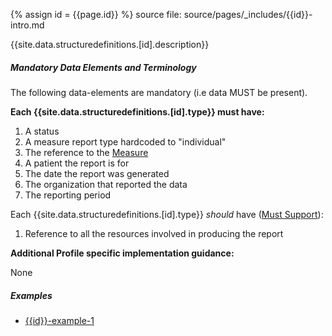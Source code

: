 {% assign id = {{page.id}} %}
source file: source/pages/\_includes/{{id}}-intro.md

{{site.data.structuredefinitions.[id].description}}

##### Mandatory Data Elements and Terminology

The following data-elements are mandatory (i.e data MUST be present).

**Each {{site.data.structuredefinitions.[id].type}} must have:**

1. A status
1. A measure report type hardcoded to "individual"
1. The reference to the [Measure]({{site.data.fhir.path}}measure.html)
1. A patient the report is for
1. The date the report was generated
1. The organization that reported the data
1. The reporting period

Each {{site.data.structuredefinitions.[id].type}} *should* have ([Must Support](guidance.html#must-support)):

1. Reference to all the resources involved in producing the report

**Additional Profile specific implementation guidance:**

None

##### Examples

- [{{id}}-example-1](todo.html)
